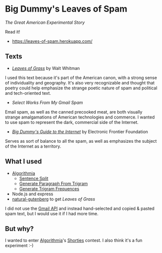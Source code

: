 # Big Dummy's Leaves of Spam #
*The Great American Experimental Story*

Read it! 
* https://leaves-of-spam.herokuapp.com/

## Texts ##

* [*Leaves of Grass*](http://www.gutenberg.org/cache/epub/1322/pg1322.txt) by Walt Whitman

I used this text because it's part of the American canon, with a strong sense of individuality and geography. It's also very recognizable and  thought that poetry could help emphasize the strange poetic nature of spam and political and tech-oriented text.

* *Select Works From My Gmail Spam*

Email spam, as well as the canned precooked meat, are both visually strange amalgamations of American technologies and commerce. I wanted to use spam to represent the dark, commercial side of the Internet.

* [*Big Dummy's Guide to the Internet*](http://www.gutenberg.org/cache/epub/118/pg118.txt) by Electronic Frontier Foundation

Serves as sort of balance to all the spam, as well as emphasizes the subject of the Internet as a territory.

## What I used ##
* [Algorithmia](https://www.npmjs.com/package/algorithmia)
    * [Sentence Split](https://algorithmia.com/algorithms/StanfordNLP/SentenceSplit)
    * [Generate Paragraph From Trigram](https://algorithmia.com/algorithms/lizmrush/GenerateParagraphFromTrigram)
    * [Generate Trigram Frequences](https://algorithmia.com/algorithms/ngram/GenerateTrigramFrequencies)
* Node.js and express
* [natural-gutenberg](https://www.npmjs.com/package/natural-gutenberg) to get *Leaves of Grass*

I did not use the [Gmail API](https://developers.google.com/gmail/api/quickstart/nodejs) and instead hand-selected and copied & pasted spam text, but I would use it if I had more time.

## But why? ##
I wanted to enter [Algorithmia](https://algorithmia.com/)'s [Shorties](https://github.com/algorithmiaio/shorties) contest. I also think it's a fun experiment :-)
